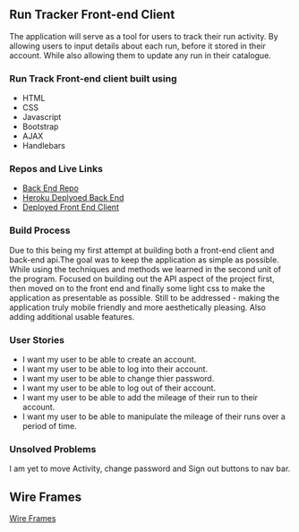 ## Run Tracker Front-end Client

The application will serve as a tool for users to track their run activity.
By allowing users to input details about each run, before it stored in their account.
While also allowing them to update any run in their catalogue.

### Run Track Front-end client built using
* HTML
* CSS
* Javascript
* Bootstrap
* AJAX
* Handlebars

### Repos and Live Links
* [Back End Repo](https://github.com/KwesiAtherley/run-tracker-backend-client)
* [Heroku Deplyoed Back End](https://ancient-crag-63339.herokuapp.com/)
* [Deployed Front End Client](https://kwesiatherley.github.io/run-tracker-frontend-client/)
### Build Process

 Due to this being my first attempt at building both a front-end client and back-end api.The goal was to keep the application as simple as possible. While using the techniques and methods we learned in the second unit of the program.
 Focused on building out the API aspect of the project first, then moved on to the front end and finally some light css to make the application as presentable as possible.
 Still to be addressed - making the application truly mobile friendly and more aesthetically pleasing. Also adding additional usable features.

### User Stories

* I want my user to be able to create an account.
* I want my user to be able to log into their account.
* I want my user to be able to change thier password.
* I want my user to be able to log out of their account.
* I want my user to be able to add the mileage of their run to their account.
* I want my user to be able to manipulate the mileage of their runs over a period of time.

### Unsolved Problems

I am yet to move Activity, change password and Sign out buttons to nav bar.


## Wire Frames

[Wire Frames](https://i.imgur.com/2KTC1va.jpg)
